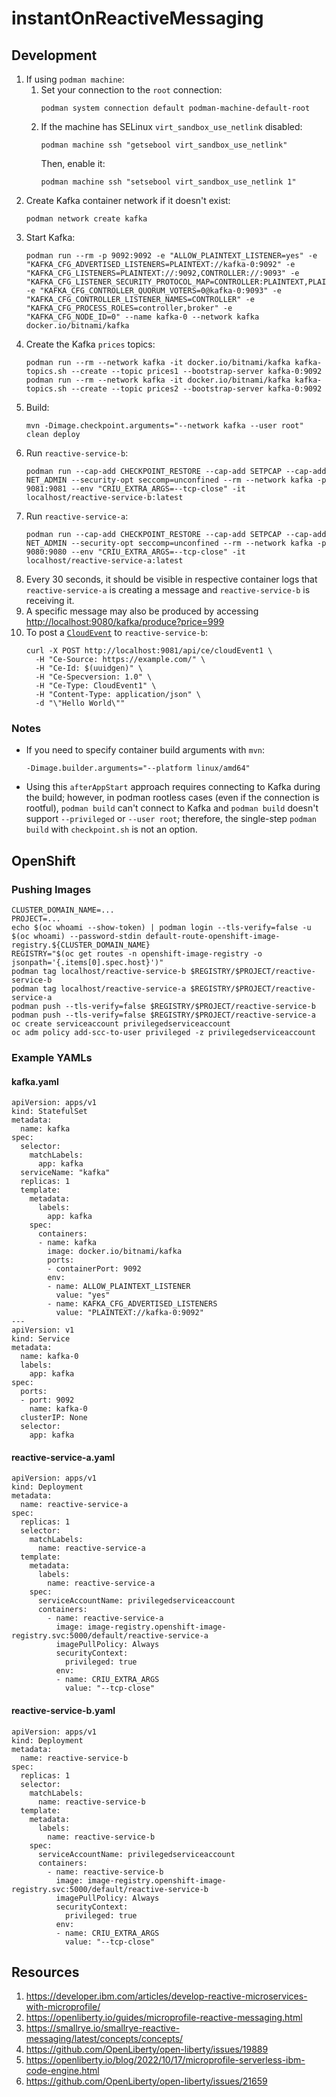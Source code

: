 # instantOnReactiveMessaging

## Development

1. If using `podman machine`:
    1. Set your connection to the `root` connection:
       ```
       podman system connection default podman-machine-default-root
       ```
    1. If the machine has SELinux `virt_sandbox_use_netlink` disabled:
       ```
       podman machine ssh "getsebool virt_sandbox_use_netlink"
       ```
       Then, enable it:
       ```
       podman machine ssh "setsebool virt_sandbox_use_netlink 1"
       ```
1. Create Kafka container network if it doesn't exist:
   ```
   podman network create kafka
   ```
1. Start Kafka:
   ```
   podman run --rm -p 9092:9092 -e "ALLOW_PLAINTEXT_LISTENER=yes" -e "KAFKA_CFG_ADVERTISED_LISTENERS=PLAINTEXT://kafka-0:9092" -e "KAFKA_CFG_LISTENERS=PLAINTEXT://:9092,CONTROLLER://:9093" -e "KAFKA_CFG_LISTENER_SECURITY_PROTOCOL_MAP=CONTROLLER:PLAINTEXT,PLAINTEXT:PLAINTEXT" -e "KAFKA_CFG_CONTROLLER_QUORUM_VOTERS=0@kafka-0:9093" -e "KAFKA_CFG_CONTROLLER_LISTENER_NAMES=CONTROLLER" -e "KAFKA_CFG_PROCESS_ROLES=controller,broker" -e "KAFKA_CFG_NODE_ID=0" --name kafka-0 --network kafka docker.io/bitnami/kafka
   ```
1. Create the Kafka `prices` topics:
   ```
   podman run --rm --network kafka -it docker.io/bitnami/kafka kafka-topics.sh --create --topic prices1 --bootstrap-server kafka-0:9092
   podman run --rm --network kafka -it docker.io/bitnami/kafka kafka-topics.sh --create --topic prices2 --bootstrap-server kafka-0:9092
   ```
1. Build:
   ```
   mvn -Dimage.checkpoint.arguments="--network kafka --user root" clean deploy
   ```
1. Run `reactive-service-b`:
   ```
   podman run --cap-add CHECKPOINT_RESTORE --cap-add SETPCAP --cap-add NET_ADMIN --security-opt seccomp=unconfined --rm --network kafka -p 9081:9081 --env "CRIU_EXTRA_ARGS=--tcp-close" -it localhost/reactive-service-b:latest
   ```
1. Run `reactive-service-a`:
   ```
   podman run --cap-add CHECKPOINT_RESTORE --cap-add SETPCAP --cap-add NET_ADMIN --security-opt seccomp=unconfined --rm --network kafka -p 9080:9080 --env "CRIU_EXTRA_ARGS=--tcp-close" -it localhost/reactive-service-a:latest
   ```
1. Every 30 seconds, it should be visible in respective container logs that `reactive-service-a` is creating a message and `reactive-service-b` is receiving it.
1. A specific message may also be produced by accessing <http://localhost:9080/kafka/produce?price=999>
1. To post a [`CloudEvent`](https://github.com/cloudevents/spec/blob/v1.0/spec.md#required-attributes) to `reactive-service-b`:
   ```
   curl -X POST http://localhost:9081/api/ce/cloudEvent1 \
     -H "Ce-Source: https://example.com/" \
     -H "Ce-Id: $(uuidgen)" \
     -H "Ce-Specversion: 1.0" \
     -H "Ce-Type: CloudEvent1" \
     -H "Content-Type: application/json" \
     -d "\"Hello World\""
   ```

### Notes

* If you need to specify container build arguments with `mvn`:
  ```
  -Dimage.builder.arguments="--platform linux/amd64"
  ```
* Using this `afterAppStart` approach requires connecting to Kafka during the build; however, in podman rootless cases (even if the connection is rootful), `podman build` can't connect to Kafka and `podman build` doesn't support `--privileged` or `--user root`; therefore, the single-step `podman build` with `checkpoint.sh` is not an option.

## OpenShift

### Pushing Images

```
CLUSTER_DOMAIN_NAME=...
PROJECT=...
echo $(oc whoami --show-token) | podman login --tls-verify=false -u $(oc whoami) --password-stdin default-route-openshift-image-registry.${CLUSTER_DOMAIN_NAME}
REGISTRY="$(oc get routes -n openshift-image-registry -o jsonpath='{.items[0].spec.host}')"
podman tag localhost/reactive-service-b $REGISTRY/$PROJECT/reactive-service-b
podman tag localhost/reactive-service-a $REGISTRY/$PROJECT/reactive-service-a
podman push --tls-verify=false $REGISTRY/$PROJECT/reactive-service-b
podman push --tls-verify=false $REGISTRY/$PROJECT/reactive-service-a
oc create serviceaccount privilegedserviceaccount
oc adm policy add-scc-to-user privileged -z privilegedserviceaccount
```

### Example YAMLs

#### kafka.yaml

```
apiVersion: apps/v1
kind: StatefulSet
metadata:
  name: kafka
spec:
  selector:
    matchLabels:
      app: kafka
  serviceName: "kafka"
  replicas: 1
  template:
    metadata:
      labels:
        app: kafka
    spec:
      containers:
      - name: kafka
        image: docker.io/bitnami/kafka
        ports:
        - containerPort: 9092
        env:
        - name: ALLOW_PLAINTEXT_LISTENER
          value: "yes"
        - name: KAFKA_CFG_ADVERTISED_LISTENERS
          value: "PLAINTEXT://kafka-0:9092"
---
apiVersion: v1
kind: Service
metadata:
  name: kafka-0
  labels:
    app: kafka
spec:
  ports:
  - port: 9092
    name: kafka-0
  clusterIP: None
  selector:
    app: kafka
```

#### reactive-service-a.yaml

```
apiVersion: apps/v1
kind: Deployment
metadata:
  name: reactive-service-a
spec:
  replicas: 1
  selector:
    matchLabels:
      name: reactive-service-a
  template:
    metadata:
      labels:
        name: reactive-service-a
    spec:
      serviceAccountName: privilegedserviceaccount
      containers:
        - name: reactive-service-a
          image: image-registry.openshift-image-registry.svc:5000/default/reactive-service-a
          imagePullPolicy: Always
          securityContext:
            privileged: true
          env:
          - name: CRIU_EXTRA_ARGS
            value: "--tcp-close"
```

#### reactive-service-b.yaml

```
apiVersion: apps/v1
kind: Deployment
metadata:
  name: reactive-service-b
spec:
  replicas: 1
  selector:
    matchLabels:
      name: reactive-service-b
  template:
    metadata:
      labels:
        name: reactive-service-b
    spec:
      serviceAccountName: privilegedserviceaccount
      containers:
        - name: reactive-service-b
          image: image-registry.openshift-image-registry.svc:5000/default/reactive-service-b
          imagePullPolicy: Always
          securityContext:
            privileged: true
          env:
          - name: CRIU_EXTRA_ARGS
            value: "--tcp-close"
```

## Resources

1. <https://developer.ibm.com/articles/develop-reactive-microservices-with-microprofile/>
1. <https://openliberty.io/guides/microprofile-reactive-messaging.html>
1. <https://smallrye.io/smallrye-reactive-messaging/latest/concepts/concepts/>
1. <https://github.com/OpenLiberty/open-liberty/issues/19889>
1. <https://openliberty.io/blog/2022/10/17/microprofile-serverless-ibm-code-engine.html>
1. <https://github.com/OpenLiberty/open-liberty/issues/21659>

